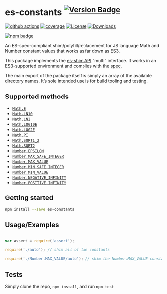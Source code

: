 # es-constants <sup>[![Version Badge][npm-version-svg]][package-url]</sup>

[![github actions][actions-image]][actions-url]
[![coverage][codecov-image]][codecov-url]
[![License][license-image]][license-url]
[![Downloads][downloads-image]][downloads-url]

[![npm badge][npm-badge-png]][package-url]

An ES-spec-compliant shim/polyfill/replacement for JS language Math and Number constant values that works as far down as ES3.

This package implements the [es-shim API](https://github.com/es-shims/api) “multi” interface. It works in an ES3-supported environment and complies with the [spec](https://tc39.es/ecma262).

The main export of the package itself is simply an array of the available directory names. It’s sole intended use is for build tooling and testing.

## Supported methods

 - [`Math.E`](https://tc39.es/ecma262/#sec-math.e)
 - [`Math.LN10`](https://tc39.es/ecma262/#sec-math.ln10)
 - [`Math.LN2`](https://tc39.es/ecma262/#sec-math.ln2)
 - [`Math.LOG10E`](https://tc39.es/ecma262/#sec-math.log10e)
 - [`Math.LOG2E`](https://tc39.es/ecma262/#sec-math.log2e)
 - [`Math.PI`](https://tc39.es/ecma262/#sec-math.pi)
 - [`Math.SQRT1_2`](https://tc39.es/ecma262/#sec-math.sqrt1_2)
 - [`Math.SQRT2`](https://tc39.es/ecma262/#sec-math.sqrt2)
 - [`Number.EPSILON`](https://tc39.es/ecma262/#sec-number.epsilon)
 - [`Number.MAX_SAFE_INTEGER`](https://tc39.es/ecma262/#sec-number.max_safe_integer)
 - [`Number.MAX_VALUE`](https://tc39.es/ecma262/#sec-number.max_value)
 - [`Number.MIN_SAFE_INTEGER`](https://tc39.es/ecma262/#sec-number.min_safe_integer)
 - [`Number.MIN_VALUE`](https://tc39.es/ecma262/#sec-number.min_value)
 - [`Number.NEGATIVE_INFINITY`](https://tc39.es/ecma262/#sec-number.negative_infinity)
 - [`Number.POSITIVE_INFINITY`](https://tc39.es/ecma262/#sec-number.positive_infinity)

## Getting started

```sh
npm install --save es-constants
```

## Usage/Examples

```js

var assert = require('assert');

```

```js
require('./auto'); // shim all of the constants

require('./Number.MAX_VALUE/auto'); // shim the Number.MAX_VALUE constant
```

## Tests
Simply clone the repo, `npm install`, and run `npm test`

[package-url]: https://npmjs.org/package/es-constants
[npm-version-svg]: https://versionbadg.es/es-shims/es-constants.svg
[deps-svg]: https://david-dm.org/es-shims/es-constants.svg
[deps-url]: https://david-dm.org/es-shims/es-constants
[dev-deps-svg]: https://david-dm.org/es-shims/es-constants/dev-status.svg
[dev-deps-url]: https://david-dm.org/es-shims/es-constants#info=devDependencies
[npm-badge-png]: https://nodei.co/npm/es-constants.png?downloads=true&stars=true
[license-image]: https://img.shields.io/npm/l/es-constants.svg
[license-url]: LICENSE
[downloads-image]: https://img.shields.io/npm/dm/es-constants.svg
[downloads-url]: https://npm-stat.com/charts.html?package=es-constants
[codecov-image]: https://codecov.io/gh/es-shims/es-constants/branch/main/graphs/badge.svg
[codecov-url]: https://app.codecov.io/gh/es-shims/es-constants/
[actions-image]: https://img.shields.io/endpoint?url=https://github-actions-badge-u3jn4tfpocch.runkit.sh/es-shims/es-constants
[actions-url]: https://github.com/es-shims/es-constants/actions

